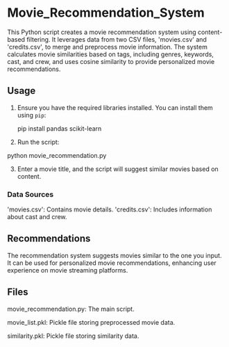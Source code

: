 # Movie_Recommendation_System

This Python script creates a movie recommendation system using content-based filtering. It leverages data from two CSV files, 'movies.csv' and 'credits.csv', to merge and preprocess movie information. The system calculates movie similarities based on tags, including genres, keywords, cast, and crew, and uses cosine similarity to provide personalized movie recommendations.

## Usage

1. Ensure you have the required libraries installed. You can install them using `pip`:

   pip install pandas scikit-learn
   
2. Run the script:
   
  python movie_recommendation.py

3. Enter a movie title, and the script will suggest similar movies based on content.

### Data Sources
'movies.csv': Contains movie details.
'credits.csv': Includes information about cast and crew.

## Recommendations
The recommendation system suggests movies similar to the one you input. It can be used for personalized movie recommendations, enhancing user experience on movie streaming platforms.

## Files
movie_recommendation.py: The main script.

movie_list.pkl: Pickle file storing preprocessed movie data.

similarity.pkl: Pickle file storing similarity data.
